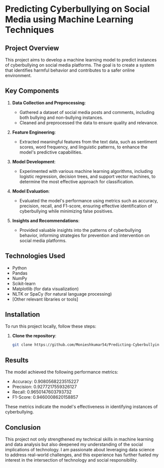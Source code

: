 # Predicting Cyberbullying on Social Media using Machine Learning Techniques

## Project Overview

This project aims to develop a machine learning model to predict instances of cyberbullying on social media platforms. The goal is to create a system that identifies harmful behavior and contributes to a safer online environment.

## Key Components

1. **Data Collection and Preprocessing**: 
   - Gathered a dataset of social media posts and comments, including both bullying and non-bullying instances.
   - Cleaned and preprocessed the data to ensure quality and relevance.

2. **Feature Engineering**: 
   - Extracted meaningful features from the text data, such as sentiment scores, word frequency, and linguistic patterns, to enhance the model's predictive capabilities.

3. **Model Development**: 
   - Experimented with various machine learning algorithms, including logistic regression, decision trees, and support vector machines, to determine the most effective approach for classification.

4. **Model Evaluation**: 
   - Evaluated the model's performance using metrics such as accuracy, precision, recall, and F1-score, ensuring effective identification of cyberbullying while minimizing false positives.

5. **Insights and Recommendations**: 
   - Provided valuable insights into the patterns of cyberbullying behavior, informing strategies for prevention and intervention on social media platforms.

## Technologies Used

- Python
- Pandas
- NumPy
- Scikit-learn
- Matplotlib (for data visualization)
- NLTK or SpaCy (for natural language processing)
- [Other relevant libraries or tools]

## Installation

To run this project locally, follow these steps:

1. **Clone the repository**:
   ```bash
   git clone https://github.com/Monieshkumar54/Predicting-Cyberbullying-on-Social-Media-Using-Machine-Learning-Techniques.git

## Results

The model achieved the following performance metrics:

- Accuracy: 0.9080568223515227
- Precision: 0.9277217559326127
- Recall: 0.9650147603793732
- F1-Score: 0.9460008620158857
  
These metrics indicate the model's effectiveness in identifying instances of cyberbullying.

## Conclusion

This project not only strengthened my technical skills in machine learning and data analysis but also deepened my understanding of the social implications of technology. I am passionate about leveraging data science to address real-world challenges, and this experience has further fueled my interest in the intersection of technology and social responsibility.
